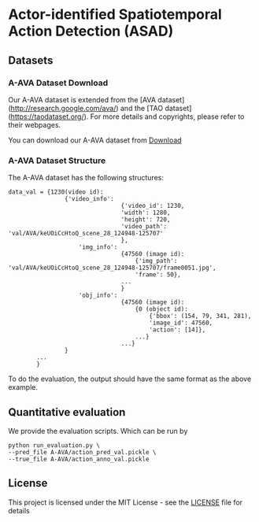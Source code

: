 # Actor-identified Spatiotemporal Action Detection (ASAD)

## Datasets

### A-AVA Dataset Download

Our A-AVA dataset is extended from the [AVA dataset] (http://research.google.com/ava/) and the [TAO dataset] (https://taodataset.org/). For more details and copyrights, please refer to their webpages.

You can download our A-AVA dataset from 
[Download](https://drive.google.com/file/d/19p84A5rZUGtExpWnwLVc7n4sgypvITIt/view?usp=sharing)

### A-AVA Dataset Structure

The A-AVA dataset has the following structures:
```
data_val = {1230(video id):
                {'video_info': 
                                {'video_id': 1230,
                                'width': 1280,
                                'height': 720,
                                'video_path': 'val/AVA/keUOiCcHtoQ_scene_28_124948-125707'
                                },
                    'img_info':
                                {47560 (image id):  
                                    {'img_path': 'val/AVA/keUOiCcHtoQ_scene_28_124948-125707/frame0051.jpg',
                                    'frame': 50},
                                ...
                                }
                    'obj_info':
                                {47560 (image id): 
                                    {0 (object id): 
                                        {'bbox': (154, 79, 341, 281), 
                                        'image_id': 47560, 
                                        'action': [14]},
                                    ...}
                                ...}
                }
        ...
        }
```

To do the evaluation, the output should have the same format as the above example.

## Quantitative evaluation

We provide the evaluation scripts. Which can be run by

```
python run_evaluation.py \
--pred_file A-AVA/action_pred_val.pickle \
--true_file A-AVA/action_anno_val.pickle
```

<a name="license"></a>
## License
This project is licensed under the MIT License - see the [LICENSE](LICENSE) file for details
